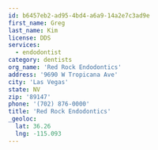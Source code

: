 ```yaml
---
id: b6457eb2-ad95-4bd4-a6a9-14a2e7c3ad9e
first_name: Greg
last_name: Kim
license: DDS
services:
  - endodontist
category: dentists
org_name: 'Red Rock Endodontics'
address: '9690 W Tropicana Ave'
city: 'Las Vegas'
state: NV
zip: '89147'
phone: '(702) 876-0000'
title: 'Red Rock Endodontics'
_geoloc:
  lat: 36.26
  lng: -115.093
---
```

